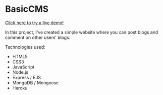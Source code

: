 # BasicCMS

[Click here to try a live demo!](https://basic-cms-by-nicholas-ewing.herokuapp.com)

In this project, I've created a simple website where you can post blogs and comment on other users' blogs.

Technologies used:
* HTML5
* CSS3
* JavaScript
* Node.js
* Express / EJS
* MongoDB / Mongoose
* Heroku